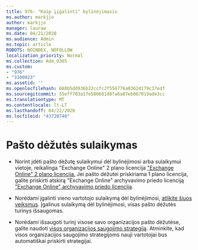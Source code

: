 ```yaml
---
title: 976- "Kaip įįgalinti" bylinėjimasis
ms.author: markjjo
author: markjjo
manager: lauraw
ms.date: 04/21/2020
ms.audience: Admin
ms.topic: article
ROBOTS: NOINDEX, NOFOLLOW
localization_priority: Normal
ms.collection: Adm_O365
ms.custom:
- "976"
- "3100023"
ms.assetid: ''
ms.openlocfilehash: 688b5dd936b22ccfc2f556776a0362d179c37edf
ms.sourcegitcommit: 55eff703a17e500681d8fa6a87eb067019ade3cc
ms.translationtype: MT
ms.contentlocale: lt-LT
ms.lasthandoff: 04/22/2020
ms.locfileid: "43720740"
---
```

# <a name="place-a-mailbox-on-legal-hold"></a>Pašto dėžutės sulaikymas

- Norint įdėti pašto dėžutę sulaikymui dėl bylinėjimosi arba sulaikymui vietoje, reikalinga "Exchange Online" 2 plano licencija ["Exchange Online" 2 plano licencija.](https://docs.microsoft.com/office365/servicedescriptions/office-365-platform-service-description/office-365-plan-options) Jei pašto dėžutei priskiriama 1 plano licencija, galite priskirti atskirą "Exchange Online" archyvavimo priedo licenciją ["Exchange Online" archyvavimo priedo licencija](https://docs.microsoft.com/office365/servicedescriptions/exchange-online-archiving-service-description).

- Norėdami įgalinti vieno vartotojo sulaikymą dėl bylinėjimosi, [atlikite šiuos veiksmus](https://docs.microsoft.com/office365/securitycompliance/create-a-litigation-hold). Įgalinus sulaikymą dėl bylinėjimosi, visas pašto dėžutės turinys išsaugomas.

- Norėdami išsaugoti turinį visose savo organizacijos pašto dėžutėse, galite naudoti [visos organizacijos saugojimo strategiją](https://docs.microsoft.com/microsoft-365/compliance/retention-policies#applying-a-retention-policy-to-an-entire-organization-or-specific-locations). Atminkite, kad visos organizacijos saugojimo strategijoms nauji vartotojai bus automatiškai priskirti strategijai.
